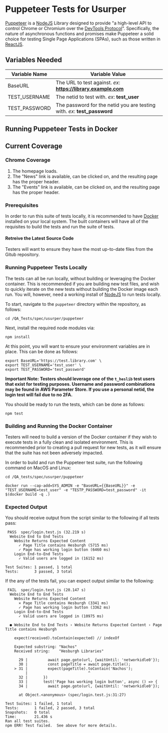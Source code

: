# Puppeteer Tests for Usurper

[Puppeteer](https://pptr.dev/) is a [NodeJS](https://npmjs.org/package/puppeteer) Library designed to provide "a high-level API to control Chrome or Chromium over the [DevTools Protocol](https://chromedevtools.github.io/devtools-protocol/)".
Specifically, the nature of asynchronous functions and promises make Puppeteer a solid choice for testing Single Page Applications (SPAs), such as those written in [ReactJS](https://reactjs.org/).

## Variables Needed

Variable Name | Variable Value
------------- | ---------------
BaseURL | The URL to test against. *ex*: **https://library.example.com**
TEST_USERNAME | The netid to test with. *ex*: **test_user**
TEST_PASSWORD | The password for the netid you are testing with. *ex*: **test_password**

## Running Puppeteer Tests in Docker

## Current Coverage

### Chrome Coverage

1. The homepage loads.
1. The "News" link is available, can be clicked on, and the resulting page has the proper header.
1. The "Events" link is available, can be clicked on, and the resulting page has the proper header.

### Prerequisites

In order to run this suite of tests locally, it is recommended to have [Docker](https://www.docker.com) installed on your local system. The built containers will have all of the requisites to build the tests and run the suite of tests.

#### Retreive the Latest Source Code

Testers will want to ensure they have the most up-to-date files from the Gitub repository.

### Running Puppeteer Tests Locally

The tests can all be run locally, without building or leveraging the Docker container. This is recommended if you are building new test files, and wish to quickly iterate on the new tests without building the Docker image each run. You will, however, need a working install of [NodeJS](https://nodejs.org/) to run tests locally.

To start, navigate to the `puppeteer` directory within the repository, as follows:

```console
cd /QA_Tests/spec/usurper/puppeteer
```

Next, install the required node modules via:

```console
npm install
```

At this point, you will want to ensure your environment variables are in place. This can be done as follows:

```console
export BaseURL='https://test.library.com' \
export TEST_USERNAME='test_user' \
export TEST_PASSWORD='test_password'
```

**Important Note: Testers should leverage one of the `t_heslib` test users that exist for testing purposes. Username and password combinations may be found in AWS Parameter Store. If you use a personal netid, the login test will fail due to no 2FA.**

You should be ready to run the tests, which can be done as follows:

```console
npm test
```

### Building and Running the Docker Container

Testers will need to build a version of the Docker container if they wish to execute tests in a fully clean and isolated environment. This is recommended prior to creating a pull request for new tests, as it will ensure that the suite has not been adversely impacted.

In order to build and run the Puppeteer test suite, run the following command on MacOS and Linux:

```console
cd /QA_tests/spec/usurper/puppeteer

docker run --cap-add=SYS_ADMIN -e "BaseURL={{BaseURL}}" -e "TEST_USERNAME=test_user" -e "TESTP_PASSWORD=test_password" -it $(docker build -q .)
```

### Expected Output

You should receive output from the script similar to the following if all tests pass:

```console
 PASS  spec/login.test.js (32.219 s)
  Website End to End Tests
    Website Returns Expected Content
      ✓ Page Title contains Hesburgh (5715 ms)
      ✓ Page has working login button (6460 ms)
    Login End-to-End Tests
      ✓ Valid users are logged in (16152 ms)

Test Suites: 1 passed, 1 total
Tests:       3 passed, 3 total
```

If the any of the tests fail, you can expect output similar to the following:

```console
 FAIL  spec/login.test.js (20.147 s)
  Website End to End Tests
    Website Returns Expected Content
      ✕ Page Title contains Hesburgh (3341 ms)
      ✓ Page has working login button (3362 ms)
    Login End-to-End Tests
      ✓ Valid users are logged in (10975 ms)

  ● Website End to End Tests › Website Returns Expected Content › Page Title contains Hesburgh

    expect(received).toContain(expected) // indexOf

    Expected substring: "Nachos"
    Received string:    "Hesburgh Libraries"

      29 |         await page.goto(url, {waitUntil: 'networkidle0'});
      30 |         const pageTitle = await page.title();
    > 31 |         expect(pageTitle).toContain('Nachos');
         |                           ^
      32 |       })
      33 |       test('Page has working login button', async () => {
      34 |         await page.goto(url, {waitUntil: 'networkidle0'});

      at Object.<anonymous> (spec/login.test.js:31:27)

Test Suites: 1 failed, 1 total
Tests:       1 failed, 2 passed, 3 total
Snapshots:   0 total
Time:        21.436 s
Ran all test suites.
npm ERR! Test failed.  See above for more details.
```
